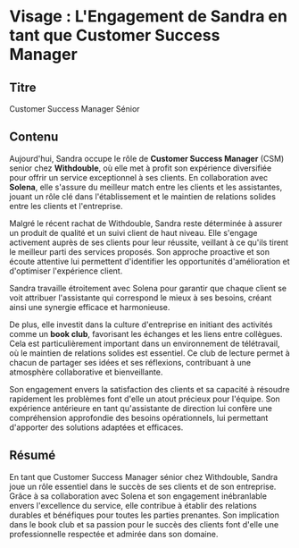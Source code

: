 # Visage : L'Engagement de Sandra en tant que Customer Success Manager

## Titre

Customer Success Manager Sénior

## Contenu

Aujourd'hui, Sandra occupe le rôle de **Customer Success Manager** (CSM) senior chez **Withdouble**, où elle met à profit son expérience diversifiée pour offrir un service exceptionnel à ses clients. En collaboration avec **Solena**, elle s'assure du meilleur match entre les clients et les assistantes, jouant un rôle clé dans l'établissement et le maintien de relations solides entre les clients et l'entreprise.

Malgré le récent rachat de Withdouble, Sandra reste déterminée à assurer un produit de qualité et un suivi client de haut niveau. Elle s'engage activement auprès de ses clients pour leur réussite, veillant à ce qu'ils tirent le meilleur parti des services proposés. Son approche proactive et son écoute attentive lui permettent d'identifier les opportunités d'amélioration et d'optimiser l'expérience client.

Sandra travaille étroitement avec Solena pour garantir que chaque client se voit attribuer l'assistante qui correspond le mieux à ses besoins, créant ainsi une synergie efficace et harmonieuse. 

De plus, elle investit dans la culture d'entreprise en initiant des activités comme un **book club**, favorisant les échanges et les liens entre collègues. Cela est particulièrement important dans un environnement de télétravail, où le maintien de relations solides est essentiel. Ce club de lecture permet à chacun de partager ses idées et ses réflexions, contribuant à une atmosphère collaborative et bienveillante.

Son engagement envers la satisfaction des clients et sa capacité à résoudre rapidement les problèmes font d'elle un atout précieux pour l'équipe. Son expérience antérieure en tant qu'assistante de direction lui confère une compréhension approfondie des besoins opérationnels, lui permettant d'apporter des solutions adaptées et efficaces.

## Résumé

En tant que Customer Success Manager sénior chez Withdouble, Sandra joue un rôle essentiel dans le succès de ses clients et de son entreprise. Grâce à sa collaboration avec Solena et son engagement inébranlable envers l'excellence du service, elle contribue à établir des relations durables et bénéfiques pour toutes les parties prenantes. Son implication dans le book club et sa passion pour le succès des clients font d'elle une professionnelle respectée et admirée dans son domaine.
